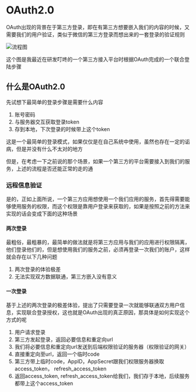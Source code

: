 # OAuth2.0

OAuth出现的背景在于第三方登录，即在有第三方想要嵌入我们的内容的时候，又需要我们的用户验证，类似于微信的第三方登录而想出来的一套登录的验证规则

![流程图](../public/image/12.png)

这个图是我最近在研发叮咚的一个第三方接入平台时根据OAuth完成的一个联合登陆步骤

## 什么是OAuth2.0

先试想下最简单的登录步骤是需要什么内容

1. 账号密码
2. 与服务器交互获取登录token
3. 存到本地，下次登录的时候带上这个token

这是一个最简单的登录模式，如果仅仅是在自己系统中使用，虽然也存在一定的诟病，但是并没有什么不太对的地方

但是，在考虑一下之前说的那个场景，如果一个第三方的平台需要接入到我们的服务，上述的流程是否还能正常的走的通

### 远程信息验证

是的，正如上面所说，一个第三方应用想使用一个我们应用的服务，首先得需要能够使用服务的权限，而这个权限是靠用户登录来获取的，如果是按照之前的方法来实现的话会变成下面的这种场景

#### 两次登录

最粗俗，最粗暴的，最简单的做法就是将第三方应用与我们的应用进行权限隔离，他们登录他们的，但是想使用我们的服务之前，必须再登录一次我们的账户，这样就会存在以下几种问题

1. 两次登录的体验极差
2. 无法实现双方数据联通，第三方嵌入没有意义

#### 一次登录

基于上述的两次登录的极差体验，提出了只需要登录一次就能够联通双方用户信息，实现联合登录授权，这也就是OAuth出现的真正原因，那具体是如何实现这个方式的呢

1. 用户请求登录
2. 第三方发起登录，返回必要信息和重定向url
3. 我们将必要信息和重定向url发送到后端权限验证的服务器（权限验证的网关）
4. 直接重定向至url，返回一个临时code
5. 第三方带上临时code，AppID，AppSecret跟我们权限服务器换取access_token， refresh_access_token
6. 返回access_token, refresh_access_token给我们，我们存于本地，后续服务都带上这个access_token
